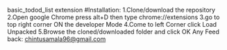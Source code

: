 basic_todod_list extension
#Installation:
  1.Clone/download the repository<br/>
  2.Open google Chrome press alt+D then type chrome://extensions
  3.go to top right corner ON the developer Mode
  4.Come to left Corner click Load Unpacked 
  5.Browse the cloned/downloaded folder and click OK
Any Feed back: chintusamala96@gmail.com

